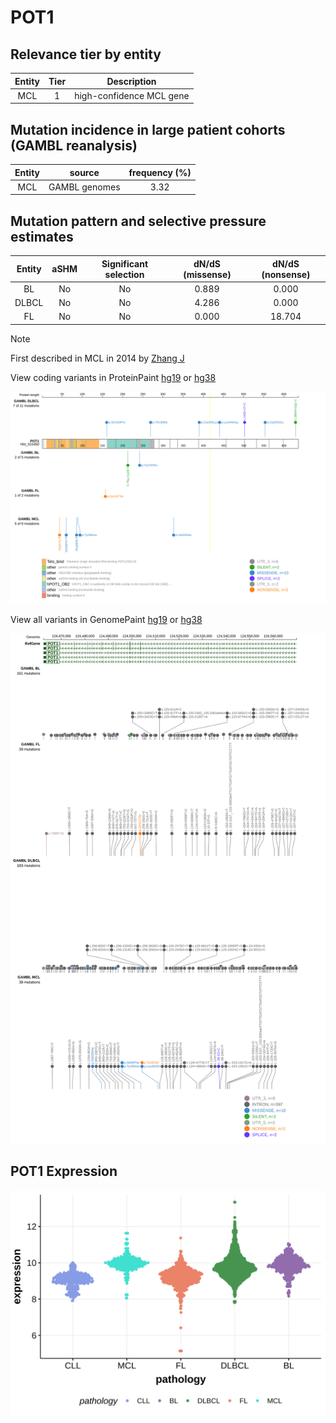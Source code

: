 # POT1

## Relevance tier by entity

|Entity|Tier|Description             |
|:------:|:----:|------------------------|
|MCL   |1   |high-confidence MCL gene|

## Mutation incidence in large patient cohorts (GAMBL reanalysis)

|Entity|source       |frequency (%)|
|:------:|:-------------:|:-------------:|
|MCL   |GAMBL genomes|3.32         |

## Mutation pattern and selective pressure estimates

|Entity|aSHM|Significant selection|dN/dS (missense)|dN/dS (nonsense)|
|:------:|:----:|:---------------------:|:----------------:|:----------------:|
|BL    |No  |No                   |0.889           | 0.000          |
|DLBCL |No  |No                   |4.286           | 0.000          |
|FL    |No  |No                   |0.000           |18.704          |


> [!NOTE]
> First described in MCL in 2014 by [Zhang J](https://pubmed.ncbi.nlm.nih.gov/24682267)


View coding variants in ProteinPaint [hg19](https://morinlab.github.io/LLMPP/GAMBL/POT1_protein.html)  or [hg38](https://morinlab.github.io/LLMPP/GAMBL/POT1_protein_hg38.html)

![image](images/proteinpaint/POT1_NM_015450.svg)

View all variants in GenomePaint [hg19](https://morinlab.github.io/LLMPP/GAMBL/POT1.html)  or [hg38](https://morinlab.github.io/LLMPP/GAMBL/POT1_hg38.html)

![image](images/proteinpaint/POT1.svg)
## POT1 Expression
![image](images/gene_expression/POT1_by_pathology.svg)
